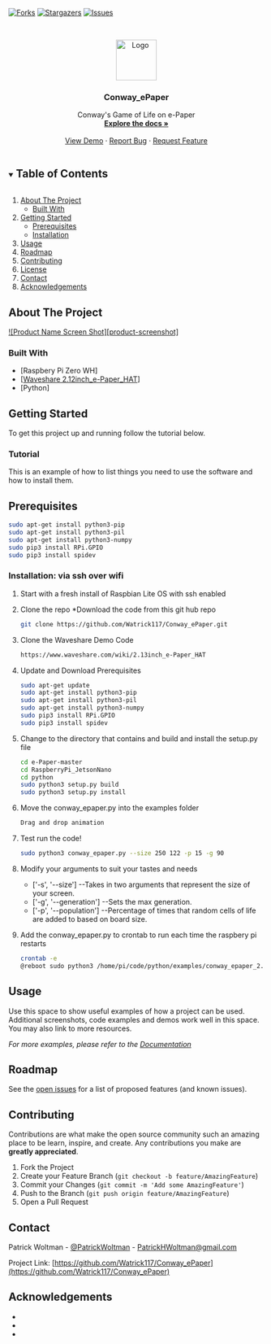 <!--
*** Thanks for checking out the Best-README-Template. If you have a suggestion
*** that would make this better, please fork the repo and create a pull request
*** or simply open an issue with the tag "enhancement".
*** Thanks again! Now go create something AMAZING! :D
***
***
***
*** To avoid retyping too much info. Do a search and replace for the following:
*** Watrick117, Conway_ePaper, @PatrickWoltman, PatrickHWoltman@gmail.com, Conway_ePaper, Conway's Game of Life on e-Paper
-->



<!-- PROJECT SHIELDS -->
<!--
*** I'm using markdown "reference style" links for readability.
*** Reference links are enclosed in brackets [ ] instead of parentheses ( ).
*** See the bottom of this document for the declaration of the reference variables
*** for contributors-url, forks-url, etc. This is an optional, concise syntax you may use.
*** https://www.markdownguide.org/basic-syntax/#reference-style-links
-->
[![Forks][forks-shield]][forks-url]
[![Stargazers][stars-shield]][stars-url]
[![Issues][issues-shield]][issues-url]



<!-- PROJECT LOGO -->
<br />
<p align="center">
  <a href="https://github.com/Watrick117/Conway_ePaper">
    <img src="images/logo.png" alt="Logo" width="80" height="80">
  </a>

  <h3 align="center">Conway_ePaper</h3>

  <p align="center">
    Conway's Game of Life on e-Paper
    <br />
    <a href="https://github.com/Watrick117/Conway_ePaper"><strong>Explore the docs »</strong></a>
    <br />
    <br />
    <a href="https://github.com/Watrick117/Conway_ePaper">View Demo</a>
    ·
    <a href="https://github.com/Watrick117/Conway_ePaper/issues">Report Bug</a>
    ·
    <a href="https://github.com/Watrick117/Conway_ePaper/issues">Request Feature</a>
  </p>
</p>



<!-- TABLE OF CONTENTS -->
<details open="open">
  <summary><h2 style="display: inline-block">Table of Contents</h2></summary>
  <ol>
    <li>
      <a href="#about-the-project">About The Project</a>
      <ul>
        <li><a href="#built-with">Built With</a></li>
      </ul>
    </li>
    <li>
      <a href="#getting-started">Getting Started</a>
      <ul>
        <li><a href="#prerequisites">Prerequisites</a></li>
        <li><a href="#installation">Installation</a></li>
      </ul>
    </li>
    <li><a href="#usage">Usage</a></li>
    <li><a href="#roadmap">Roadmap</a></li>
    <li><a href="#contributing">Contributing</a></li>
    <li><a href="#license">License</a></li>
    <li><a href="#contact">Contact</a></li>
    <li><a href="#acknowledgements">Acknowledgements</a></li>
  </ol>
</details>



<!-- ABOUT THE PROJECT -->
## About The Project

[![Product Name Screen Shot][product-screenshot]](https://example.com)

### Built With



* [Raspbery Pi Zero WH]
* [<a href="https://www.waveshare.com/wiki/2.13inch_e-Paper_HAT">Waveshare 2.12inch_e-Paper_HAT</a>]
* [Python]



<!-- GETTING STARTED -->
## Getting Started

To get this project up and running follow the tutorial below.

### Tutorial

This is an example of how to list things you need to use the software and how to install them.

## Prerequisites
   ```sh
   sudo apt-get install python3-pip
   sudo apt-get install python3-pil
   sudo apt-get install python3-numpy
   sudo pip3 install RPi.GPIO
   sudo pip3 install spidev
   ```

### Installation: via ssh over wifi

1. Start with a fresh install of Raspbian Lite OS with ssh enabled

2. Clone the repo
   *Download the code from this git hub repo
   ```sh
   git clone https://github.com/Watrick117/Conway_ePaper.git
   ```
3. Clone the Waveshare Demo Code
   ```sh
   https://www.waveshare.com/wiki/2.13inch_e-Paper_HAT
   ```
4. Update and Download Prerequisites
   ```sh
   sudo apt-get update
   sudo apt-get install python3-pip
   sudo apt-get install python3-pil
   sudo apt-get install python3-numpy
   sudo pip3 install RPi.GPIO
   sudo pip3 install spidev
   ```
5. Change to the directory that contains and build and install the setup.py file
   ```sh
   cd e-Paper-master
   cd RaspberryPi_JetsonNano
   cd python
   sudo python3 setup.py build
   sudo python3 setup.py install
   ```
6. Move the conway_epaper.py into the examples folder
   ```sh
   Drag and drop animation
   ```
7. Test run the code!
   ```sh
   sudo python3 conway_epaper.py --size 250 122 -p 15 -g 90
   ```
8. Modify your arguments to suit your tastes and needs
   * ['-s', '--size'] --Takes in two arguments that represent the size of your screen.
   * ['-g', '--generation'] --Sets the max generation.
   * ['-p', '--population'] --Percentage of times that random cells of life are added to based on board size.
9. Add the conway_epaper.py to crontab to run each time the raspbery pi restarts
   ```sh
   crontab -e
   @reboot sudo python3 /home/pi/code/python/examples/conway_epaper_2.13_V2.py --size 250 122 -p 15 -g 90
   ```




<!-- USAGE EXAMPLES -->
## Usage

Use this space to show useful examples of how a project can be used. Additional screenshots, code examples and demos work well in this space. You may also link to more resources.

_For more examples, please refer to the [Documentation](https://example.com)_



<!-- ROADMAP -->
## Roadmap

See the [open issues](https://github.com/Watrick117/Conway_ePaper/issues) for a list of proposed features (and known issues).



<!-- CONTRIBUTING -->
## Contributing

Contributions are what make the open source community such an amazing place to be learn, inspire, and create. Any contributions you make are **greatly appreciated**.

1. Fork the Project
2. Create your Feature Branch (`git checkout -b feature/AmazingFeature`)
3. Commit your Changes (`git commit -m 'Add some AmazingFeature'`)
4. Push to the Branch (`git push origin feature/AmazingFeature`)
5. Open a Pull Request







<!-- CONTACT -->
## Contact

Patrick Woltman - [@PatrickWoltman](https://twitter.com/PatrickWoltman) - PatrickHWoltman@gmail.com

Project Link: [https://github.com/Watrick117/Conway_ePaper](https://github.com/Watrick117/Conway_ePaper)



<!-- ACKNOWLEDGEMENTS -->
## Acknowledgements

* []()
* []()
* []()



[forks-shield]: https://img.shields.io/github/forks/Watrick117/repo.svg?style=for-the-badge
[forks-url]: https://github.com/Watrick117/repo/network/members
[stars-shield]: https://img.shields.io/github/stars/Watrick117/repo.svg?style=for-the-badge
[stars-url]: https://github.com/Watrick117/repo/stargazers
[issues-shield]: https://img.shields.io/github/issues/Watrick117/repo.svg?style=for-the-badge
[issues-url]: https://github.com/Watrick117/repo/issues
